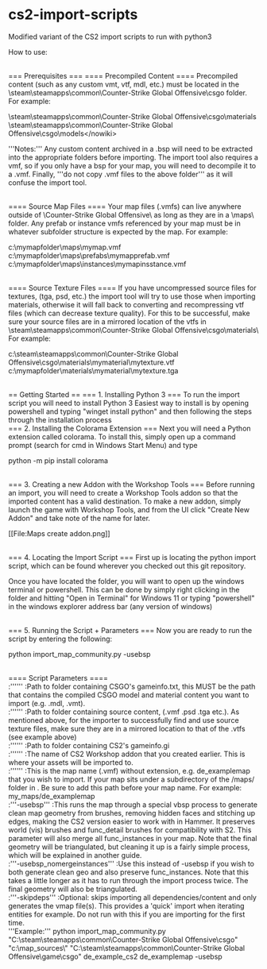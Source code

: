 # cs2-import-scripts
Modified variant of the CS2 import scripts to run with python3

How to use:

<br />
=== Prerequisites ===
==== Precompiled Content ====
Precompiled content (such as any custom vmt, vtf, mdl, etc.) must be located in the <nowiki>\steam\steamapps\common\Counter-Strike Global Offensive\csgo</nowiki> folder.  For example: 

<nowiki>\steam\steamapps\common\Counter-Strike Global Offensive\csgo\materials\
\steam\steamapps\common\Counter-Strike Global Offensive\csgo\models\</nowiki>

'''Notes:''' Any custom content archived in a .bsp will need to be extracted into the appropriate folders before importing. The import tool also requires a vmf, so if you only have a bsp for your map, you will need to decompile it to a .vmf. Finally, '''do not copy .vmf files to the above folder''' as it will confuse the import tool.

<br />
==== Source Map Files ====
Your map files (.vmfs) can live anywhere outside of <nowiki>\Counter-Strike Global Offensive\</nowiki> as long as they are in a <nowiki>\maps\</nowiki> folder. Any prefab or instance vmfs referenced by your map must be in whatever subfolder structure is expected by the map. For example:

<nowiki>c:\mymapfolder\maps\mymap.vmf
c:\mymapfolder\maps\prefabs\mymapprefab.vmf
c:\mymapfolder\maps\instances\mymapinsstance.vmf</nowiki>

<br />
==== Source Texture Files ====
If you have uncompressed source files for textures, (tga, psd, etc.) the import tool will try to use those when importing materials, otherwise it will fall back to converting and recompressing vtf files (which can decrease texture quality). For this to be successful, make sure your source files are in a mirrored location of the vtfs in <nowiki>\steam\steamapps\common\Counter-Strike Global Offensive\csgo\materials\</nowiki> For example:

<nowiki>c:\steam\steamapps\common\Counter-Strike Global Offensive\csgo\materials\mymaterial\mytexture.vtf
c:\mymapfolder\materials\mymaterial\mytexture.tga</nowiki>

<br />
== Getting Started ==
=== 1. Installing Python 3 ===
To run the import script you will need to install Python 3
Easiest way to install is by opening powershell and typing "winget install python" and then following the steps through the installation process

<br />
=== 2. Installing the Colorama Extension ===
Next you will need a Python extension called colorama. To install this, simply open up a command prompt (search for cmd in Windows Start Menu) and type

<nowiki>python -m pip install colorama</nowiki>


<br />
=== 3. Creating a new Addon with the Workshop Tools ===
Before running an import, you will need to create a Workshop Tools addon so that the imported content has a valid destination. To make a new addon, simply launch the game with Workshop Tools, and from the UI click "Create New Addon" and take note of the name for later.

[[File:Maps create addon.png]]

<br />
=== 4. Locating the Import Script ===
First up is locating the python import script, which can be found wherever you checked out this git repository.

Once you have located the folder, you will want to open up the windows terminal or powershell. This can be done by simply right clicking in the folder and hitting "Open in Terminal" for Windows 11 or typing "powershell" in the windows explorer address bar (any version of windows)

<br />
=== 5. Running the Script + Parameters ===
Now you are ready to run the script by entering the following:

<nowiki>python import_map_community.py <s1gameinfopath> <s1contentpath> <s2gameinfopath> <s2addon> <mapname> -usebsp</nowiki>

<br />
==== Script Parameters ====

<br />
:'''<s1gameinfopath>'''
:Path to folder containing CSGO's gameinfo.txt, this MUST be the path that contains the compiled CSGO model and material content you want to import (e.g. .mdl, .vmt).
 
<br />
:'''<s1contentpath>'''
:Path to folder containing source content, (.vmf .psd .tga etc.). As mentioned above, for the importer to successfully find and use source texture files, make sure they are in a mirrored location to that of the .vtfs (see example above)

<br />
:'''<s2gameinfopath>'''
:Path to folder containing CS2's gameinfo.gi

<br />
:'''<s2addon>'''
:The name of CS2 Workshop addon that you created earlier. This is where your assets will be imported to.

<br />
:'''<mapname>'''
:This is the map name (.vmf) without extension, e.g. de_examplemap that you wish to import. If your map sits under a subdirectory of the <nowiki>/maps/</nowiki> folder in <nowiki><s1contentpath></nowiki>. Be sure to add this path before your map name. For example: <nowiki>my_maps/de_examplemap</nowiki>

<br />
:'''-usebsp'''
:This runs the map through a special vbsp process to generate clean map geometry from brushes, removing hidden faces and stitching up edges, making the CS2 version easier to work with in Hammer. It preserves world (vis) brushes and func_detail brushes for compatibility with S2. This parameter will also merge all func_instances in your map. Note that the final geometry will be triangulated, but cleaning it up is a fairly simple process, which will be explained in another guide.

<br />
:'''-usebsp_nomergeinstances'''
:Use this instead of -usebsp if you wish to both generate clean geo and also preserve func_instances. Note that this takes a little longer as it has to run through the import process twice. The final geometry will also be triangulated.

<br />
:'''-skipdeps'''
:Optional: skips importing all dependencies/content and only generates the vmap file(s). This provides a 'quick' import when iterating entities for example. Do not run with this if you are importing for the first time. 

<br />
'''Example:'''
<nowiki>python import_map_community.py "C:\steam\steamapps\common\Counter-Strike Global Offensive\csgo" "c:\map_sources\" "C:\steam\steamapps\common\Counter-Strike Global Offensive\game\csgo" de_example_cs2 de_examplemap -usebsp</nowiki>
